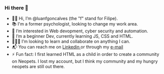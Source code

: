 ### Hi there 👋

<!--
**luanfgoncalves/luanfgoncalves** is a ✨ _special_ ✨ repository because its `README.md` (this file) appears on your GitHub profile.

Here are some ideas to get you started: 
-->

- 🙋‍♂️ Hi, I’m @luanfgoncalves (the "f" stand for Filipe).
- 📚 I'm a former psychologist, looking to change my work area.
- 💭 I’m interested in Web devopment, cyber security and automation.
- 🌱 I’m a beginner Dev, currently learning JS, CSS and HTML.
- 🧑🏻‍💻 I’m looking to learn and collaborate on anything I can.
- 📬 You can reach me on <a href= linkedin.com/in/luanfgoncalves/ > Linkedin </a> or through my <a href= luanfgoncalves@gmail.com > e-mail </a> 
- ⚡ Fun fact: I first learned HTML as a child in order to create a community on Neopets. I lost my account, but I think my community and my hungry neopets are still out there.
